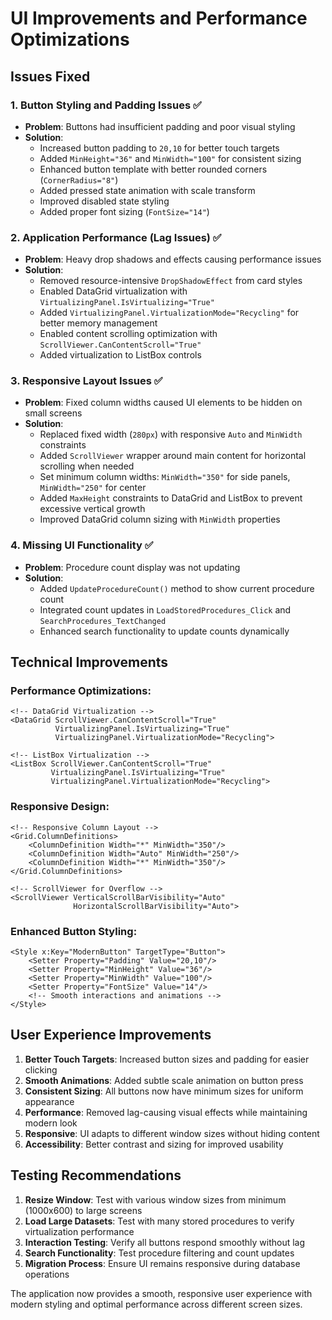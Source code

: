 # UI Improvements and Performance Optimizations

## Issues Fixed

### 1. **Button Styling and Padding Issues** ✅
- **Problem**: Buttons had insufficient padding and poor visual styling
- **Solution**: 
  - Increased button padding to `20,10` for better touch targets
  - Added `MinHeight="36"` and `MinWidth="100"` for consistent sizing
  - Enhanced button template with better rounded corners (`CornerRadius="8"`)
  - Added pressed state animation with scale transform
  - Improved disabled state styling
  - Added proper font sizing (`FontSize="14"`)

### 2. **Application Performance (Lag Issues)** ✅
- **Problem**: Heavy drop shadows and effects causing performance issues
- **Solution**:
  - Removed resource-intensive `DropShadowEffect` from card styles
  - Enabled DataGrid virtualization with `VirtualizingPanel.IsVirtualizing="True"`
  - Added `VirtualizingPanel.VirtualizationMode="Recycling"` for better memory management
  - Enabled content scrolling optimization with `ScrollViewer.CanContentScroll="True"`
  - Added virtualization to ListBox controls

### 3. **Responsive Layout Issues** ✅
- **Problem**: Fixed column widths caused UI elements to be hidden on small screens
- **Solution**:
  - Replaced fixed width (`280px`) with responsive `Auto` and `MinWidth` constraints
  - Added `ScrollViewer` wrapper around main content for horizontal scrolling when needed
  - Set minimum column widths: `MinWidth="350"` for side panels, `MinWidth="250"` for center
  - Added `MaxHeight` constraints to DataGrid and ListBox to prevent excessive vertical growth
  - Improved DataGrid column sizing with `MinWidth` properties

### 4. **Missing UI Functionality** ✅
- **Problem**: Procedure count display was not updating
- **Solution**:
  - Added `UpdateProcedureCount()` method to show current procedure count
  - Integrated count updates in `LoadStoredProcedures_Click` and `SearchProcedures_TextChanged`
  - Enhanced search functionality to update counts dynamically

## Technical Improvements

### **Performance Optimizations:**
```xaml
<!-- DataGrid Virtualization -->
<DataGrid ScrollViewer.CanContentScroll="True"
          VirtualizingPanel.IsVirtualizing="True"
          VirtualizingPanel.VirtualizationMode="Recycling">

<!-- ListBox Virtualization -->
<ListBox ScrollViewer.CanContentScroll="True"
         VirtualizingPanel.IsVirtualizing="True"
         VirtualizingPanel.VirtualizationMode="Recycling">
```

### **Responsive Design:**
```xaml
<!-- Responsive Column Layout -->
<Grid.ColumnDefinitions>
    <ColumnDefinition Width="*" MinWidth="350"/>
    <ColumnDefinition Width="Auto" MinWidth="250"/>
    <ColumnDefinition Width="*" MinWidth="350"/>
</Grid.ColumnDefinitions>

<!-- ScrollViewer for Overflow -->
<ScrollViewer VerticalScrollBarVisibility="Auto" 
              HorizontalScrollBarVisibility="Auto">
```

### **Enhanced Button Styling:**
```xaml
<Style x:Key="ModernButton" TargetType="Button">
    <Setter Property="Padding" Value="20,10"/>
    <Setter Property="MinHeight" Value="36"/>
    <Setter Property="MinWidth" Value="100"/>
    <Setter Property="FontSize" Value="14"/>
    <!-- Smooth interactions and animations -->
</Style>
```

## User Experience Improvements

1. **Better Touch Targets**: Increased button sizes and padding for easier clicking
2. **Smooth Animations**: Added subtle scale animation on button press
3. **Consistent Sizing**: All buttons now have minimum sizes for uniform appearance
4. **Performance**: Removed lag-causing visual effects while maintaining modern look
5. **Responsive**: UI adapts to different window sizes without hiding content
6. **Accessibility**: Better contrast and sizing for improved usability

## Testing Recommendations

1. **Resize Window**: Test with various window sizes from minimum (1000x600) to large screens
2. **Load Large Datasets**: Test with many stored procedures to verify virtualization performance
3. **Interaction Testing**: Verify all buttons respond smoothly without lag
4. **Search Functionality**: Test procedure filtering and count updates
5. **Migration Process**: Ensure UI remains responsive during database operations

The application now provides a smooth, responsive user experience with modern styling and optimal performance across different screen sizes.
